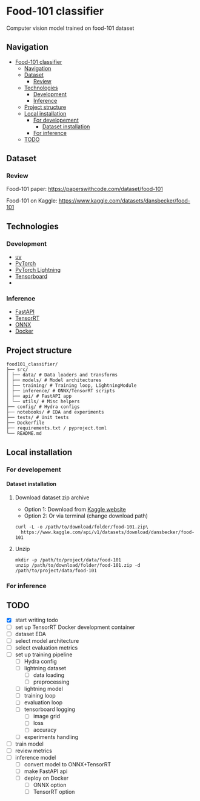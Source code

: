 # Food-101 classifier

Computer vision model trained on food-101 dataset

## Navigation

- [Food-101 classifier](#food-101-classifier)
  - [Navigation](#navigation)
  - [Dataset](#dataset)
    - [Review](#review)
  - [Technologies](#technologies)
    - [Development](#development)
    - [Inference](#inference)
  - [Project structure](#project-structure)
  - [Local installation](#local-installation)
    - [For developement](#for-developement)
      - [Dataset installation](#dataset-installation)
    - [For inference](#for-inference)
  - [TODO](#todo)

## Dataset

### Review

Food-101 paper: https://paperswithcode.com/dataset/food-101

Food-101 on Kaggle: https://www.kaggle.com/datasets/dansbecker/food-101

## Technologies

### Development

 - [uv](https://docs.astral.sh/uv/)
 - [PyTorch](https://pytorch.org/)
 - [PyTorch Lightning](https://lightning.ai/docs/pytorch/stable/)
 - [Tensorboard](https://www.tensorflow.org/tensorboard)
 - 
### Inference 

 - [FastAPI](https://fastapi.tiangolo.com/)
 - [TensorRT](https://developer.nvidia.com/tensorrt)
 - [ONNX](https://onnx.ai/)
 - [Docker](https://www.docker.com/)

## Project structure

```
food101_classifier/
├── src/
│ ├── data/ # Data loaders and transforms
│ ├── models/ # Model architectures
│ ├── training/ # Training loop, LightningModule
│ ├── inference/ # ONNX/TensorRT scripts
│ ├── api/ # FastAPI app
│ └── utils/ # Misc helpers
├── config/ # Hydra configs
├── notebooks/ # EDA and experiments
├── tests/ # Unit tests
├── Dockerfile
├── requirements.txt / pyproject.toml
└── README.md
```

## Local installation

### For developement

#### Dataset installation

1. Download dataset zip archive
    - Option 1: Download from [Kaggle website](https://www.kaggle.com/datasets/dansbecker/food-101?resource=download)
    - Option 2: Or via terminal (change download path)

   ```
   curl -L -o /path/to/download/folder/food-101.zip\
     https://www.kaggle.com/api/v1/datasets/download/dansbecker/food-101
   ```

2. Unzip
    ```
    mkdir -p /path/to/project/data/food-101
    unzip /path/to/download/folder/food-101.zip -d /path/to/project/data/food-101
    ```

### For inference
## TODO

 - [x] start writing todo
 - [ ] set up TensorRT Docker development container
 - [ ] dataset EDA
 - [ ] select model architecture
 - [ ] select evaluation metrics
 - [ ] set up training pipeline
   - [ ] Hydra config
   - [ ] lightning dataset
     - [ ] data loading
     - [ ] preprocessing
   - [ ] lightning model
   - [ ] training loop
   - [ ] evaluation loop
   - [ ] tensorboard logging
     - [ ] image grid
     - [ ] loss
     - [ ] accuracy
   - [ ] experiments handling
 - [ ] train model
 - [ ] review metrics 
 - [ ] inference model
   - [ ] convert model to ONNX+TensorRT
   - [ ] make FastAPI api
   - [ ] deploy on Docker
     - [ ] ONNX option
     - [ ] TensorRT option
